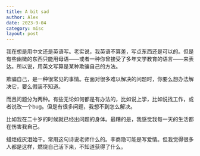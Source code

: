 ```yaml
---
title: A bit sad
author: Alex
date: 2023-9-04
category: misc
layout: post
--- 
```


我在想是用中文还是英语写。老实说，我英语不算差，写点东西还是可以的。但是有些幽微的东西只能用母语——或者一种你曾接受了多年文学教育的语言——来表达。所以说，用英文写算是某种欺骗自己的方法。

欺骗自己，是一种很常见的事情。在面对很多难以解决的问题时，你要么想办法解决它，要么假装不知道。

而且问题分为两种。有些无论如何都是有办法的，比如说上学，比如说找工作，或者说改一个bug。但是有很多问题，我想不到怎么解决。

比如我在二十岁的时候就已经出问题的身体。最糟的是，我感觉我每一天的生活都在伤害我自己。

蜡炬成灰泪始干。常用这句诗说老师什么的。李商隐可能是写爱情。但我觉得很多人都是这样，燃烧自己活下来，不知道获得了什么。